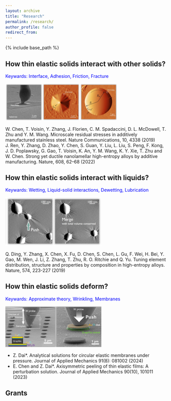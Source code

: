 ```yaml
---
layout: archive
title: "Research"
permalink: /research/
author_profile: false
redirect_from: 
---
```


{% include base_path %}

## How thin elastic solids interact with other solids?
<p style="color:blue;">Keywards: Interface, Adhesion, Friction, Fracture</p>

<img src='/images/Research1.png' width="350"><br>

W. Chen, T. Voisin, Y. Zhang, J. Florien, C. M. Spadaccini, D. L. McDowell, T. Zhu and Y. M. Wang. Microscale residual stresses in additively manufactured stainless steel. Nature Communications, 10, 4338 (2019)<br>
J. Ren, Y. Zhang, D. Zhao, Y. Chen, S. Guan, Y. Liu, L. Liu, S. Peng, F. Kong, J. D. Poplawsky, G. Gao, T. Voisin, K. An, Y. M. Wang, K. Y. Xie, T. Zhu and W. Chen. Strong yet ductile nanolamellar high-entropy alloys by additive manufacturing. Nature, 608, 62–68 (2022)

## How thin elastic solids interact with liquids?
<p style="color:blue;">Keywards: Wetting, Liquid-solid interactions, Dewetting, Lubrication</p>

<img src='/images/Research2.png' width="300"><br>

Q. Ding, Y. Zhang, X. Chen, X. Fu, D. Chen, S. Chen, L. Gu, F. Wei, H. Bei, Y. Gao, M. Wen, J. Li, Z. Zhang, T. Zhu, R. O. Ritchie and Q. Yu. Tuning element distribution, structure and properties by composition in high-entropy alloys. Nature, 574, 223-227 (2019)

## How thin elastic solids deform?
<p style="color:blue;">Keywards: Approximate theory, Wrinkling, Membranes</p>

<img src='/images/Research3.png' width="300"><br>
* Z. Dai*. <a href="https://doi.org/10.1115/1.4065338" style="text-decoration:none;">Analytical solutions for circular elastic membranes under pressure</a>. Journal of Applied Mechanics 91(8): 081002 (2024)
* E. Chen and Z. Dai*. <a href="https://doi.org/10.1115/1.4062831" style="text-decoration:none;">Axisymmetric peeling of thin elastic films: A perturbation solution</a>. Journal of Applied Mechanics 90(10), 101011 (2023)


## Grants

